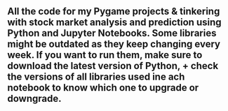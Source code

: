 ## All the code for my Pygame projects & tinkering with stock market analysis and prediction using Python and Jupyter Notebooks. Some libraries might be outdated as they keep changing every week. If you want to run them, make sure to download the latest version of Python, + check the versions of all libraries used ine ach notebook to know which one to upgrade or downgrade.
